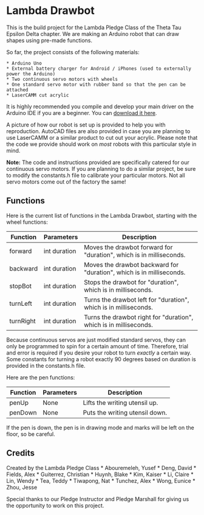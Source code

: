 Lambda Drawbot
==============

This is the build project for the Lambda Pledge Class of the Theta Tau Epsilon Delta chapter. We are making an Arduino robot that can draw shapes using pre-made functions. 

So far, the project consists of the following materials: 

	* Arduino Uno
	* External battery charger for Android / iPhones (used to externally power the Arduino)
	* Two continuous servo motors with wheels
	* One standard servo motor with rubber band so that the pen can be attached
	* LaserCAMM cut acrylic

It is highly recommended you compile and develop your main driver on the Arduino IDE if you are a beginner. You can [download it here][arduino_download].

A picture of how our robot is set up is provided to help you with reproduction. AutoCAD files are also provided in case you are planning to use LaserCAMM or a similar product to cut out your acrylic. Please note that the code we provide should work on *most* robots with this particular style in mind.

**Note:** The code and instructions provided are specifically catered for our continuous servo motors. If you are planning to do a similar project, be sure to modify the constants.h file to calibrate your particular motors. Not all servo motors come out of the factory the same!

Functions
--------------

Here is the current list of functions in the Lambda Drawbot, starting with the wheel functions:

Function      | Parameters    | Description                                                        
------------- |-------------- | ---------------
forward       | int duration  | Moves the drawbot forward for "duration", which is in milliseconds. 
backward      | int duration  | Moves the drawbot backward for "duration", which is in milliseconds. 
stopBot       | int duration  | Stops the drawbot for "duration", which is in milliseconds. 
turnLeft      | int duration  | Turns the drawbot left for "duration", which is in milliseconds. 
turnRight     | int duration  | Turns the drawbot right for "duration", which is in milliseconds. 

Because continuous servos are just modified standard servos, they can only be programmed to spin for a certain amount of time. Therefore, trial and error is required if you desire your robot to turn *exactly* a certain way. Some constants for turning a robot exactly 90 degrees based on duration is provided in the constants.h file.

Here are the pen functions:

Function      | Parameters    | Description                                                        
------------- |-------------- | ---------------
penUp         | None          | Lifts the writing utensil up.
penDown       | None          | Puts the writing utensil down.

If the pen is down, the pen is in drawing mode and marks will be left on the floor, so be careful.

Credits 
--------------

Created by the Lambda Pledge Class
	* Abouremeleh, Yusef
	* Deng, David
	* Fields, Alex
	* Guiterrez, Christian
	* Huynh, Blake
	* Kim, Kaiser
	* Li, Claire
	* Lin, Wendy
	* Tea, Teddy
	* Tiwapong, Nat
	* Tunchez, Alex
	* Wong, Eunice
	* Zhou, Jesse

Special thanks to our Pledge Instructor and Pledge Marshall for giving us the opportunity to work on this project.


[arduino_download]: http://arduino.cc/en/main/software
